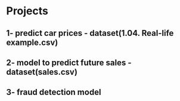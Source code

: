# Projects

## 1- predict car prices - dataset(1.04. Real-life example.csv)

## 2- model to predict future sales - dataset(sales.csv)

## 3- fraud detection model

